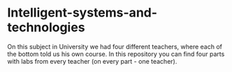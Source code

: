 # Intelligent-systems-and-technologies
On this subject in University we had four different teachers, where each of the bottom told us his own course. In this repository you can find four parts with labs from every teacher (on every part - one teacher).
